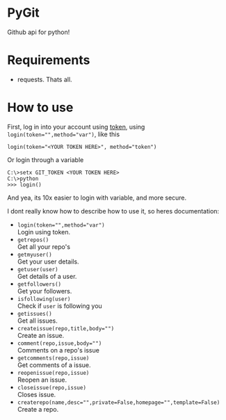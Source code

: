 # PyGit
Github api for python!
# Requirements
- requests. Thats all.
# How to use
First, log in into your account using [token](https://docs.github.com/en/authentication/keeping-your-account-and-data-secure/managing-your-personal-access-tokens), using `login(token="",method="var")`, like this
```
login(token="<YOUR TOKEN HERE>", method="token")
```
Or login through a variable
```
C:\>setx GIT_TOKEN <YOUR TOKEN HERE>
C:\>python
>>> login()
```
And yea, its 10x easier to login with variable, and more secure.

I dont really know how to describe how to use it, so heres documentation:

- `login(token="",method="var")`\
  Login using token.
- `getrepos()`\
  Get all your repo's
- `getmyuser()`\
  Get your user details.
- `getuser(user)`\
  Get details of a user.
- `getfollowers()`\
  Get your followers.
- `isfollowing(user)`\
  Check if `user` is following you
- `getissues()`\
  Get all issues.
- `createissue(repo,title,body="")`\
  Create an issue.
- `comment(repo,issue,body="")`\
  Comments on a repo's issue
- `getcomments(repo,issue)`\
  Get comments of a issue.
- `reopenissue(repo,issue)`\
  Reopen an issue.
- `closeissue(repo,issue)`\
  Closes issue.
- `createrepo(name,desc="",private=False,homepage="",template=False)`\
  Create a repo.
